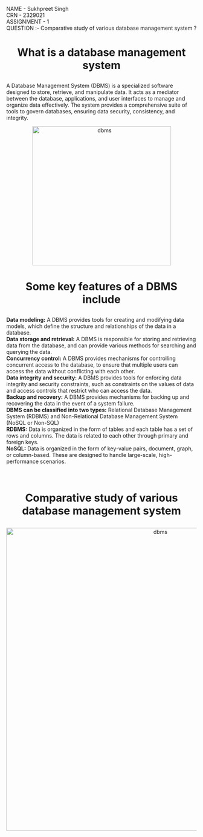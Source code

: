 NAME - Sukhpreet Singh
<br>CRN - 2329021
<br>ASSIGNMENT - 1
<br>QUESTION :- Comparative study of various database management system ?

 # <p align="center">What is a database management system</p>
 <p>A Database Management System (DBMS) is a specialized software designed to store, retrieve, and manipulate data. It acts as a mediator between the database, applications, and user interfaces to manage and organize data effectively. The system provides a comprehensive suite of tools to govern databases, ensuring data security, consistency, and integrity.</p>
<div align="center">
<img width="367" alt="dbms" src="https://github.com/sukhlotey/rdbms_2023batch/assets/82471879/d4b4472a-4f4c-4c8d-a10f-fd97ba57bfe7">
</div>

# <p align="center">Some key features of a DBMS include</p>
<p>
 <b>Data modeling:</b> A DBMS provides tools for creating and modifying data models, which define the structure and relationships of the data in a database.
<br><b>Data storage and retrieval:</b> A DBMS is responsible for storing and retrieving data from the database, and can provide various methods for searching and querying the data.
<br><b>Concurrency control:</b> A DBMS provides mechanisms for controlling concurrent access to the database, to ensure that multiple users can access the data without conflicting with each other.
<br><b>Data integrity and security:</b> A DBMS provides tools for enforcing data integrity and security constraints, such as constraints on the values of data and access controls that restrict who can access the data.
<br><b>Backup and recovery:</b> A DBMS provides mechanisms for backing up and recovering the data in the event of a system failure.
<br><b>DBMS can be classified into two types:</b> Relational Database Management System (RDBMS) and Non-Relational Database Management System (NoSQL or Non-SQL)
<br><b>RDBMS:</b> Data is organized in the form of tables and each table has a set of rows and columns. The data is related to each other through primary and foreign keys.
<br><b>NoSQL:</b> Data is organized in the form of key-value pairs, document, graph, or column-based. These are designed to handle large-scale, high-performance scenarios.
</p> <br>

# <p align="center">Comparative study of various database management system</p>
<div align="center">
<img width="800" alt="dbms" src="https://github.com/sukhlotey/rdbms_2023batch/assets/82471879/6e5429ed-7651-4e2d-9467-17dc518e4ff3">

 


</div>

